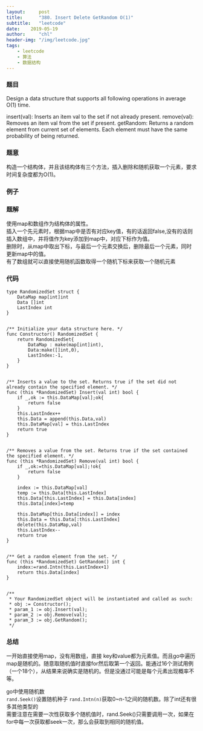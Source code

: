 ```yaml
---
layout:     post
title:      "380. Insert Delete GetRandom O(1)"
subtitle:   "leetcode"
date:    2019-05-19
author:     "chl"
header-img: "/img/leetcode.jpg"
tags:
    - leetcode
    - 算法
    - 数据结构
--- 
```


### 题目
Design a data structure that supports all following operations in average O(1) time.

insert(val): Inserts an item val to the set if not already present.
remove(val): Removes an item val from the set if present.
getRandom: Returns a random element from current set of elements. Each element must have the same probability of being returned.

### 题意
构造一个结构体，并且该结构体有三个方法，插入删除和随机获取一个元素，要求时间复杂度都为O(1)。

### 例子

### 题解
使用map和数组作为结构体的属性。  
插入一个先元素时，根据map中是否有对应key值，有的话返回false,没有的话则插入数组中，并将值作为key添加到map中，对应下标作为值。  
删除时，从map中取出下标，与最后一个元素交换后，删除最后一个元素，同时更新map中的值。  
有了数组就可以直接使用随机函数取得一个随机下标来获取一个随机元素

### 代码

```
type RandomizedSet struct {
    DataMap map[int]int
    Data []int
    LastIndex int
}


/** Initialize your data structure here. */
func Constructor() RandomizedSet {
    return RandomizedSet{
        DataMap : make(map[int]int),
        Data:make([]int,0),
        LastIndex:-1,
    }
}


/** Inserts a value to the set. Returns true if the set did not already contain the specified element. */
func (this *RandomizedSet) Insert(val int) bool {
    if _,ok := this.DataMap[val];ok{
        return false
    }    
    this.LastIndex++
    this.Data = append(this.Data,val)
    this.DataMap[val] = this.LastIndex
    return true
}


/** Removes a value from the set. Returns true if the set contained the specified element. */
func (this *RandomizedSet) Remove(val int) bool {
    if _,ok:=this.DataMap[val];!ok{
        return false
    }    
    
    index := this.DataMap[val]
    temp := this.Data[this.LastIndex]
    this.Data[this.LastIndex] = this.Data[index]
    this.Data[index]=temp
    
    this.DataMap[this.Data[index]] = index
    this.Data = this.Data[:this.LastIndex]
    delete(this.DataMap,val)
    this.LastIndex--
    return true
}


/** Get a random element from the set. */
func (this *RandomizedSet) GetRandom() int {
    index:=rand.Intn(this.LastIndex+1)
    return this.Data[index]
}
 

/**
 * Your RandomizedSet object will be instantiated and called as such:
 * obj := Constructor();
 * param_1 := obj.Insert(val);
 * param_2 := obj.Remove(val);
 * param_3 := obj.GetRandom();
 */
```
### 总结
一开始直接使用map，没有用数组，直接 key和value都为元素值。而且go中遍历map是随机的。随意取随机值时直接for然后取第一个返回。能通过16个测试用例（一个18个），从结果来说确实是随机的。但是没通过可能是每个元素出现概率不等。  

go中使用随机数  
`rand.Seek()`设置随机种子
`rand.Intn(n)`获取0~n-1之间的随机数。除了int还有很多其他类型的  
需要注意在需要一次性获取多个随机值时，rand.Seek()只需要调用一次，如果在for中每一次获取都seek一次，那么会获取到相同的随机值。
